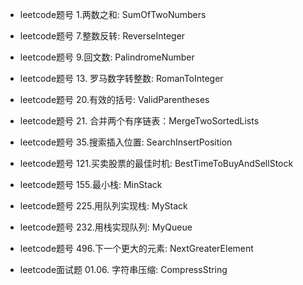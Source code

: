 * leetcode题号 1.两数之和: SumOfTwoNumbers
* leetcode题号 7.整数反转: ReverseInteger
* leetcode题号 9.回文数: PalindromeNumber
* leetcode题号 13. 罗马数字转整数: RomanToInteger
* leetcode题号 20.有效的括号: ValidParentheses
* leetcode题号 21. 合并两个有序链表：MergeTwoSortedLists
* leetcode题号 35.搜索插入位置: SearchInsertPosition
* leetcode题号 121.买卖股票的最佳时机: BestTimeToBuyAndSellStock
* leetcode题号 155.最小栈: MinStack
* leetcode题号 225.用队列实现栈: MyStack
* leetcode题号 232.用栈实现队列: MyQueue
* leetcode题号 496.下一个更大的元素: NextGreaterElement

* leetcode面试题 01.06. 字符串压缩: CompressString
